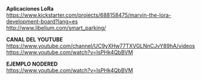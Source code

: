 __Aplicaciones LoRa__
<br/>https://www.kickstarter.com/projects/688158475/marvin-the-lora-development-board?lang=es
<br/>http://www.libelium.com/smart_parking/

__CANAL DEL YOUTUBE__
<br/>https://www.youtube.com/channel/UC9yXHw77TXVGLNnCJvY89hA/videos
<br/>https://www.youtube.com/watch?v=IsPHk4QbBVM

__EJEMPLO NODERED__
<br/>https://www.youtube.com/watch?v=IsPHk4QbBVM





